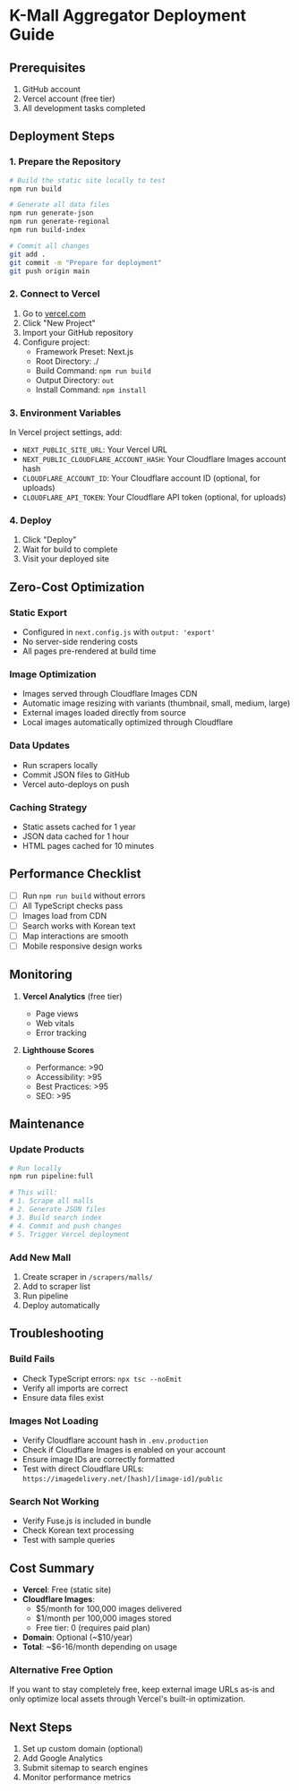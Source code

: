 # K-Mall Aggregator Deployment Guide

## Prerequisites

1. GitHub account
2. Vercel account (free tier)
3. All development tasks completed

## Deployment Steps

### 1. Prepare the Repository

```bash
# Build the static site locally to test
npm run build

# Generate all data files
npm run generate-json
npm run generate-regional
npm run build-index

# Commit all changes
git add .
git commit -m "Prepare for deployment"
git push origin main
```

### 2. Connect to Vercel

1. Go to [vercel.com](https://vercel.com)
2. Click "New Project"
3. Import your GitHub repository
4. Configure project:
   - Framework Preset: Next.js
   - Root Directory: ./
   - Build Command: `npm run build`
   - Output Directory: `out`
   - Install Command: `npm install`

### 3. Environment Variables

In Vercel project settings, add:

- `NEXT_PUBLIC_SITE_URL`: Your Vercel URL
- `NEXT_PUBLIC_CLOUDFLARE_ACCOUNT_HASH`: Your Cloudflare Images account hash
- `CLOUDFLARE_ACCOUNT_ID`: Your Cloudflare account ID (optional, for uploads)
- `CLOUDFLARE_API_TOKEN`: Your Cloudflare API token (optional, for uploads)

### 4. Deploy

1. Click "Deploy"
2. Wait for build to complete
3. Visit your deployed site

## Zero-Cost Optimization

### Static Export
- Configured in `next.config.js` with `output: 'export'`
- No server-side rendering costs
- All pages pre-rendered at build time

### Image Optimization
- Images served through Cloudflare Images CDN
- Automatic image resizing with variants (thumbnail, small, medium, large)
- External images loaded directly from source
- Local images automatically optimized through Cloudflare

### Data Updates
- Run scrapers locally
- Commit JSON files to GitHub
- Vercel auto-deploys on push

### Caching Strategy
- Static assets cached for 1 year
- JSON data cached for 1 hour
- HTML pages cached for 10 minutes

## Performance Checklist

- [ ] Run `npm run build` without errors
- [ ] All TypeScript checks pass
- [ ] Images load from CDN
- [ ] Search works with Korean text
- [ ] Map interactions are smooth
- [ ] Mobile responsive design works

## Monitoring

1. **Vercel Analytics** (free tier)
   - Page views
   - Web vitals
   - Error tracking

2. **Lighthouse Scores**
   - Performance: >90
   - Accessibility: >95
   - Best Practices: >95
   - SEO: >95

## Maintenance

### Update Products
```bash
# Run locally
npm run pipeline:full

# This will:
# 1. Scrape all malls
# 2. Generate JSON files
# 3. Build search index
# 4. Commit and push changes
# 5. Trigger Vercel deployment
```

### Add New Mall
1. Create scraper in `/scrapers/malls/`
2. Add to scraper list
3. Run pipeline
4. Deploy automatically

## Troubleshooting

### Build Fails
- Check TypeScript errors: `npx tsc --noEmit`
- Verify all imports are correct
- Ensure data files exist

### Images Not Loading
- Verify Cloudflare account hash in `.env.production`
- Check if Cloudflare Images is enabled on your account
- Ensure image IDs are correctly formatted
- Test with direct Cloudflare URLs: `https://imagedelivery.net/[hash]/[image-id]/public`

### Search Not Working
- Verify Fuse.js is included in bundle
- Check Korean text processing
- Test with sample queries

## Cost Summary

- **Vercel**: Free (static site)
- **Cloudflare Images**: 
  - $5/month for 100,000 images delivered
  - $1/month per 100,000 images stored
  - Free tier: 0 (requires paid plan)
- **Domain**: Optional (~$10/year)
- **Total**: ~$6-16/month depending on usage

### Alternative Free Option
If you want to stay completely free, keep external image URLs as-is and only optimize local assets through Vercel's built-in optimization.

## Next Steps

1. Set up custom domain (optional)
2. Add Google Analytics
3. Submit sitemap to search engines
4. Monitor performance metrics